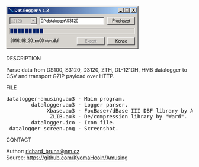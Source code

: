 ![Amusing Mapping tool](https://github.com/KyomaHooin/Amusing/raw/master/datalogger/datalogger_screen.png "screenshot")

DESCRIPTION

Parse data from DS100, S3120, D3120, ZTH, DL-121DH, HM8 datalogger to CSV and transport GZIP payload over HTTP.

FILE

<pre>
datalogger-amusing.au3 - Main program.
        datalogger.au3 - Logger parser.
             Xbase.au3 - FoxBase+/dBase III DBF library by A.R.T. Jonkers.
              ZLIB.au3 - De/compression library by "Ward".
        datalogger.ico - Icon file.
 datalogger_screen.png - Screenshot.
</pre>

CONTACT

Author: richard_bruna@nm.cz<br>
Source: https://github.com/KyomaHooin/Amusing
